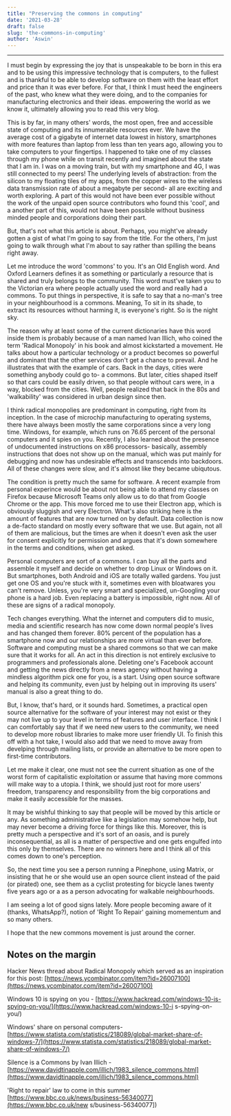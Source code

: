 ```yaml
---
title: "Preserving the commons in computing"
date: '2021-03-28'
draft: false
slug: 'the-commons-in-computing'
author: 'Aswin'
---
```


---

I must begin by expressing the joy that is unspeakable to be born in this era and to be using this impressive technology that is computers, to the fullest and is thankful to be able to develop software on them with the least effort and price than it was ever before. For that, I think I must heed the engineers of the past, who knew what they were doing, and to the companies for manufacturing electronics and their ideas. empowering the world as we know it, ultimately allowing you to read this very blog.

This is by far, in many others' words, the most open, free and accessible state of computing and its innumerable resources ever. We have the average cost of a gigabyte of internet data lowest in history, smartphones with more features than laptop from less than ten years ago, allowing you to take computers to your fingertips. I happened to take one of my classes through my phone while on transit recently and imagined about the state that I am in. I was on a moving train, but with my smartphone and 4G, I was still connected to my peers! The underlying levels of abstraction: from the silicon to my floating tiles of my apps, from the copper wires to the wireless data transmission rate of about a megabyte per second- all are exciting and worth exploring. 
A part of this would not have been ever possible without the work of the unpaid open source contributors who found this 'cool', and a another part of this, would not have been possible without business minded people and corporations doing their part.

But, that's not what this article is about. Perhaps, you might've already gotten a gist of what I'm going to say from
the title. For the others, I'm just going to walk through what I'm about to say rather than spilling the beans right away.

Let me introduce the word 'commons' to you. It's an Old English word. And Oxford Learners defines it as something or particularly a resource that is shared and truly belongs to the community. This word must've taken you to the Victorian era where people actually used the word and really had a commons. To put things in perspective, it is safe to say that a no-man's tree in your neighbourhood is a commons. Meaning, To sit in its shade, to extract its resources without harming it, is everyone's right. So is the night sky.

The reason why at least some of the current dictionaries have this word inside them is probably because of a man named Ivan Illich, who coined the term 'Radical Monopoly' in his book and almost kickstarted a movement. He talks about how a particular technology or a product becomes so powerful and dominant that the other services don't get a chance to prevail. And he illustrates that with the example of cars. Back in the days, cities were something anybody could go to- a commons. But later, cities shaped itself so that cars could be easily driven, so that people without cars were, in a way, blocked
from the cities. Well, people realized that back in the 80s and 'walkability' was considered in urban design since then.

I think radical monopolies are predominant in computing, right from its inception. In the case of microchip manufacturing to operating systems, there have always been mostly the same corporations since a very long time. Windows, for example, which runs on 76.65 percent of the personal computers and it spies on you. Recently, I also learned about the presence of undocumented instructions on x86 processors- basically, assembly instructions that does not show up on the manual, which was put mainly for debugging and now has undesirable effects and transcends into backdoors.
All of these changes were slow, and it's almost like they became ubiqutous.

The condition is pretty much the same for software.
A recent example from personal experince would be about not being able to attend my classes on Firefox because Microsoft Teams only allow us to do that from Google Chrome or the app. This move forced me to use their Electron app, which is obviously sluggish and very Electron. What's also striking here is the amount of features that are now turned on by default. Data collection is now a de-facto standard on mostly every software that we use. But again, not all of them are malicious, but the times are when it doesn't even ask the user for consent explicitly for permission and argues that it's down somewhere in the terms and conditions, when get asked.

Personal computers are sort of a commons. I can buy all the parts and assemble it myself and decide on whether to drop Linux or Windows on it. But smartphones, both Android and iOS are totally walled gardens. You just get one OS and you're stuck with it, sometimes even with bloatwares you can't remove. Unless, you're very smart and specialized, un-Googling your phone is a hard job. Even replacing a battery is impossible, right now. All of these are signs of a radical monopoly.

Tech changes everything. What the internet and computers did to music, media and scientific research has now come down normal people's lives and has changed them forever. 80% percent of the population has a smartphone now and our relationships are more virtual than ever before. Software and computing must be a shared commons so that we can make sure that it works for all. An act in this direction is not entirely exclusive to programmers and professionals alone. Deleting one's Facebook account and getting the news directly from a news agency without having a mindless algorithm pick one for you, is a start. Using open source software and helping its community, even just by helping out in improving its users' manual is also a great thing to do.

But, I know, that's hard, or it sounds hard. Sometimes, a practical open source alternative for the software of your interest may not exist or they may not live up to your level in terms of features and user interface. I think I can comfortably say that if we need new users to the community, we need to develop more robust libraries to make more user friendly UI. To finish this off with a hot take, I would also add that we need to move away from develping through mailing lists, or provide an alternative to be more open to first-time contributors.

Let me make it clear, one must not see the current situation as one of the worst form of capitalistic exploitation or assume that having more commons will make way to a utopia. I think, we should just root for more users' freedom, transparency and responsibility from the big corporations and make it easily accessible for the masses.

It may be wishful thinking to say that people will be moved by this article or any. As something administrative like a legislation may somehow help, but may never become a driving force for things like this. Moreover, this is pretty much a perspective and it's sort of an oasis, and is purely inconsequential, as all is a matter of perspective and one gets engulfed into this only by themselves.
There are no winners here and I think all of this comes down to one's perception.

So, the next time you see a person running a Pinephone, using Matrix, or insisting that he or she would use an open source client instead of the paid (or pirated) one, see them as a cyclist protesting for bicycle lanes twenty five years ago or a as a person advocating for walkable neighbourhoods.

I am seeing a lot of good signs lately. More people becoming aware of it (thanks, WhatsApp?), notion of 'Right To Repair' 
gaining momementum and so many others.

I hope that the new commons movement is just around the corner.

## Notes on the margin
Hacker News thread about Radical Monopoly which served as an inspiration for this post: [https://news.ycombinator.com/item?id=26007100](https://news.ycombinator.com/item?id=26007100)

Windows 10 is spying on you - [https://www.hackread.com/windows-10-is-spying-on-you/](https://www.hackread.com/windows-10-i
s-spying-on-you/)

Windows' share on personal computers- [https://www.statista.com/statistics/218089/global-market-share-of-windows-7/](https://www.statista.com/statistics/218089/global-market-share-of-windows-7/)

Silence is a Commons by Ivan Illich - [https://www.davidtinapple.com/illich/1983_silence_commons.html](https://www.davidtinapple.com/illich/1983_silence_commons.html)

'Right to repair' law to come in this summer [https://www.bbc.co.uk/news/business-56340077](https://www.bbc.co.uk/new
s/business-56340077])
